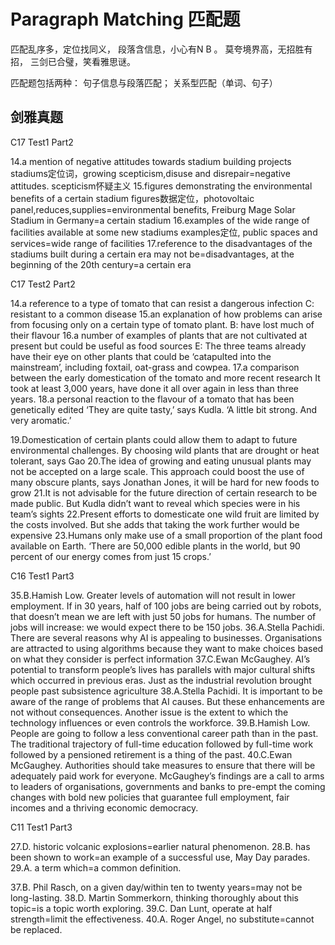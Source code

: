 # Paragraph Matching 匹配题 

匹配乱序多，定位找同义，
段落含信息，小心有N B 。
莫夸境界高，无招胜有招，
三剑已合璧，笑看雅思谜。

匹配题包括两种：
句子信息与段落匹配；
关系型匹配（单词、句子）

## 剑雅真题

C17 Test1 Part2

14.a mention of negative attitudes towards stadium building projects
stadiums定位词，growing scepticism,disuse and disrepair=negative attitudes.
scepticism怀疑主义
15.figures demonstrating the environmental benefits of a certain stadium
figures数据定位，photovoltaic panel,reduces,supplies=environmental benefits, Freiburg Mage Solar Stadium in Germany=a certain stadium
16.examples of the wide range of facilities available at some new stadiums
examples定位, public spaces and services=wide range of facilities
17.reference to the disadvantages of the stadiums built during a certain era
may not be=disadvantages, at the beginning of the 20th century=a certain era

C17 Test2 Part2

14.a reference to a type of tomato that can resist a dangerous infection
C: resistant to a common disease
15.an explanation of how problems can arise from focusing only on a certain type of tomato plant.
B: have lost much of their flavour
16.a number of examples of plants that are not cultivated at present but could be useful as food sources
E: The three teams already have their eye on other plants that could be ‘catapulted into the mainstream’, including foxtail, oat-grass and cowpea. 
17.a comparison between the early domestication of the tomato and more recent research
It took at least 3,000 years, have done it all over again in less than three years.
18.a personal reaction to the flavour of a tomato that has been genetically edited
‘They are quite tasty,’ says Kudla. ‘A little bit strong. And very aromatic.’ 

19.Domestication of certain plants could allow them to adapt to future environmental challenges.
By choosing wild plants that are drought or heat tolerant, says Gao
20.The idea of growing and eating unusual plants may not be accepted on a large scale.
This approach could boost the use of many obscure plants, says Jonathan Jones, it will be hard for new foods to grow
21.It is not advisable for the future direction of certain research to be made public.
But Kudla didn’t want to reveal which species were in his team’s sights
22.Present efforts to domesticate one wild fruit are limited by the costs involved.
But she adds that taking the work further would be expensive
23.Humans only make use of a small proportion of the plant food available on Earth.
 ‘There are 50,000 edible plants in the world, but 90 percent of our energy comes from just 15 crops.’ 


C16 Test1 Part3

35.B.Hamish Low. Greater levels of automation will not result in lower employment.
If in 30 years, half of 100 jobs are being carried out by robots, that doesn’t mean we are left with just 50 jobs for humans. The number of jobs will increase: we would expect there to be 150 jobs.
36.A.Stella Pachidi. There are several reasons why AI is appealing to businesses.
Organisations are attracted to using algorithms because they want to make choices based on what they consider is perfect information
37.C.Ewan McGaughey. AI’s potential to transform people’s lives has parallels with major cultural shifts which occurred in previous eras.
Just as the industrial revolution brought people past subsistence agriculture
38.A.Stella Pachidi. It is important to be aware of the range of problems that AI causes.
But these enhancements are not without consequences. Another issue is the extent to which the technology influences or even controls the workforce.
39.B.Hamish Low. People are going to follow a less conventional career path than in the past.
The traditional trajectory of full-time education followed by full-time work followed by a pensioned retirement is a thing of the past.
40.C.Ewan McGaughey. Authorities should take measures to ensure that there will be adequately paid work for everyone.
McGaughey’s findings are a call to arms to leaders of organisations, governments and banks to pre-empt the coming changes with bold new policies that guarantee full employment, fair incomes and a thriving economic democracy.


C11 Test1 Part3

27.D. historic volcanic explosions=earlier natural phenomenon.
28.B. has been shown to work=an example of a successful use, May Day parades.
29.A. a term which=a common definition.

37.B. Phil Rasch, on a given day/within ten to twenty years=may not be long-lasting.
38.D. Martin Sommerkorn,  thinking thoroughly about this topic=is a topic worth exploring.
39.C. Dan Lunt, operate at half strength=limit the effectiveness.
40.A. Roger Angel, no substitute=cannot be replaced.

